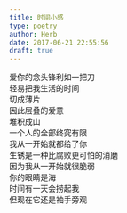 ```yaml
---  
title: 时间小感  
type: poetry  
author: Herb  
date: 2017-06-21 22:55:56  
draft: true
---  
```

爱你的念头锋利如一把刀  
轻易把我生活的时间  
切成薄片  
因此层叠的爱意  
堆积成山  
一个人的全部终究有限  
我从一开始就都给了你  
生锈是一种比腐败更可怕的消磨  
因为我从一开始就很脆弱  
你的眼睛是海  
时间有一天会捞起我  
但现在它还是袖手旁观